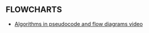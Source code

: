 ## FLOWCHARTS  
* [Algorithms in pseudocode and flow diagrams video](https://www.youtube.com/watch?v=XDWw4Ltfy5w)
